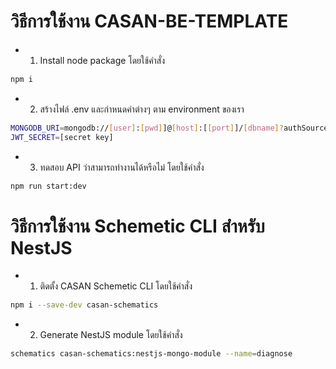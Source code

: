 # วิธีการใช้งาน CASAN-BE-TEMPLATE
* 1. Install node package โดยใช้คำสั่ง 
```bash
npm i
```
* 2. สร้างไฟล์ .env และกำหนดค่าต่างๆ ตาม environment ของเรา
```bash
MONGODB_URI=mongodb://[user]:[pwd]]@[host]:[[port]]/[dbname]?authSource=admin
JWT_SECRET=[secret key]
```
* 3. ทดสอบ API ว่าสามารถทำงานได้หรือไม่ โดยใช้คำสั่ง 
```bash
npm run start:dev
```

# วิธีการใช้งาน Schemetic CLI สำหรับ NestJS
* 1. ติดตั้ง CASAN Schemetic CLI โดยใช้คำสั่ง 
```bash
npm i --save-dev casan-schematics
```
* 2. Generate NestJS module โดยใช้คำสั่ง 
```bash
schematics casan-schematics:nestjs-mongo-module --name=diagnose
```

